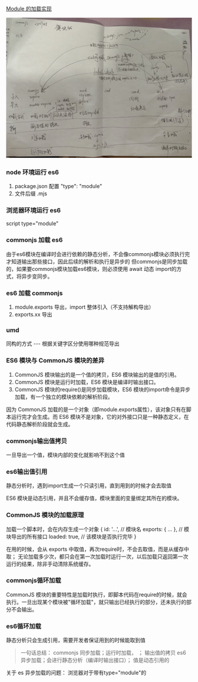 [Module 的加载实现](https://es6.ruanyifeng.com/#docs/module-loader)

<img src="./image.png">

### node 环境运行 es6

1. package.json 配置 "type": "module"
2. 文件后缀 .mjs

### 浏览器环境运行 es6

script type="module"

### commonjs 加载 es6

由于es6模块在编译时会进行依赖的静态分析，不会像commonjs模块必须执行完才知道输出那些接口，因此后续的解析和执行是异步的
但commonjs是同步加载的，如果要commonjs模块加载es6模块，则必须使用 await 动态 import的方式，将异步变同步。

### es6 加载 commonjs

1. module.exports 导出，import 整体引入（不支持解构导出）
2. exports.xx 导出

### umd

同构的方式 ---  根据关键字区分使用哪种规范导出

### ES6 模块与 CommonJS 模块的差异

1. CommonJS 模块输出的是一个值的拷贝，ES6 模块输出的是值的引用。
2. CommonJS 模块是运行时加载，ES6 模块是编译时输出接口。
3. CommonJS 模块的require()是同步加载模块，ES6 模块的import命令是异步加载，有一个独立的模块依赖的解析阶段。

因为 CommonJS 加载的是一个对象（即module.exports属性），该对象只有在脚本运行完才会生成。而 ES6 模块不是对象，它的对外接口只是一种静态定义，在代码静态解析阶段就会生成。

### commonjs输出值拷贝

一旦导出一个值，模块内部的变化就影响不到这个值

### es6输出值引用

静态分析时，遇到import生成一个只读引用，直到用到的时候才会去取值

ES6 模块是动态引用，并且不会缓存值，模块里面的变量绑定其所在的模块。

### CommonJS 模块的加载原理

加载一个脚本时，会在内存生成一个对象
{
  id: '...', // 模块名
  exports: { ... }, // 模块导出的所有接口
  loaded: true, // 该模块是否执行完毕
}

在用的时候，会从 exports 中取值，再次require时，不会去取值，而是从缓存中取；
无论加载多少次，都只会在第一次加载时运行一次，以后加载只返回第一次运行的结果，除非手动清除系统缓存。

### commonjs循环加载

CommonJS 模块的重要特性是加载时执行，即脚本代码在require的时候，就会执行。一旦出现某个模块被"循环加载"，就只输出已经执行的部分，还未执行的部分不会输出。

### es6循环加载

静态分析只会生成引用，需要开发者保证用到的时候能取到值


> 一句话总结：
  commonjs 同步加载；运行时加载，                 ； 输出值的拷贝
  es6      异步加载；会进行静态分析（编译时输出接口）； 值是动态引用的

关于 es 异步加载的问题：
  浏览器对于带有type="module"的<script>，都是异步加载，不会造成堵塞浏览器，即等到整个页面渲染完，再执行模块脚本，等同于打开了<script>标签的defer属性。

